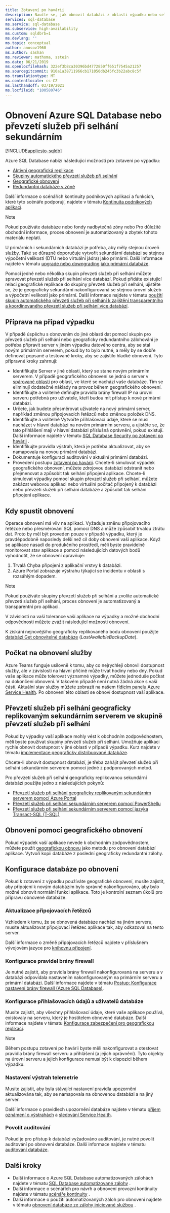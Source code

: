 ```yaml
---
title: Zotavení po havárii
description: Naučte se, jak obnovit databázi z oblasti výpadku nebo selhání regionálního datového centra pomocí Azure SQL Database aktivní geografické replikace a možnosti geografického obnovení.
services: sql-database
ms.service: sql-database
ms.subservice: high-availability
ms.custom: sqldbrb=1
ms.devlang: ''
ms.topic: conceptual
author: anosov1960
ms.author: sashan
ms.reviewer: mathoma, sstein
ms.date: 06/21/2019
ms.openlocfilehash: 322ef3b8ca30396bd4772850ff651f7545a21257
ms.sourcegitcommit: 910a1a38711966cb171050db245fc3b22abc8c5f
ms.translationtype: MT
ms.contentlocale: cs-CZ
ms.lasthandoff: 03/19/2021
ms.locfileid: "100580746"
---
```

# <a name="restore-your-azure-sql-database-or-failover-to-a-secondary"></a>Obnovení Azure SQL Database nebo převzetí služeb při selhání sekundárním
[!INCLUDE[appliesto-sqldb](../includes/appliesto-sqldb.md)]

Azure SQL Database nabízí následující možnosti pro zotavení po výpadku:

- [Aktivní geografická replikace](active-geo-replication-overview.md)
- [Skupiny automatického převzetí služeb při selhání](auto-failover-group-overview.md)
- [Geografické obnovení](recovery-using-backups.md#point-in-time-restore)
- [Redundantní databáze v zóně](high-availability-sla.md)

Další informace o scénářích kontinuity podnikových aplikací a funkcích, které tyto scénáře podporují, najdete v tématu [Kontinuita podnikových aplikací](business-continuity-high-availability-disaster-recover-hadr-overview.md).

> [!NOTE]
> Pokud používáte databáze nebo fondy nadbytečná zóny nebo Pro důležité obchodní informace, proces obnovení je automatizovaný a zbytek tohoto materiálu neplatí.
>
> U primárních i sekundárních databází je potřeba, aby měly stejnou úroveň služby. Také se důrazně doporučuje vytvořit sekundární databázi se stejnou výpočetní velikostí (DTU nebo virtuální jádra) jako primární. Další informace najdete v tématu [upgrade nebo downgrading jako primární databáze](active-geo-replication-overview.md#upgrading-or-downgrading-primary-database).
>
> Pomocí jedné nebo několika skupin převzetí služeb při selhání můžete spravovat převzetí služeb při selhání více databází.
> Pokud přidáte existující relaci geografické replikace do skupiny převzetí služeb při selhání, ujistěte se, že je geograficky sekundární nakonfigurovaná se stejnou úrovní služeb a výpočetní velikostí jako primární. Další informace najdete v tématu [použití skupin automatického převzetí služeb při selhání k zajištění transparentního a koordinovaného převzetí služeb při selhání více databází](auto-failover-group-overview.md).

## <a name="prepare-for-the-event-of-an-outage"></a>Příprava na případ výpadku

V případě úspěchu s obnovením do jiné oblasti dat pomocí skupin pro převzetí služeb při selhání nebo geograficky redundantního zálohování je potřeba připravit server v jiném výpadku datového centra, aby se stal novým primárním serverem, pokud by to bylo nutné, a měly by se dobře definovat popsané a testované kroky, aby se zajistilo hladké obnovení. Tyto přípravné kroky zahrnují:

- Identifikujte Server v jiné oblasti, který se stane novým primárním serverem. V případě geografického obnovení se jedná o server v [spárované oblasti](../../best-practices-availability-paired-regions.md) pro oblast, ve které se nachází vaše databáze. Tím se eliminují dodatečné náklady na provoz během geografického obnovení.
- Identifikujte a volitelně definujte pravidla brány firewall IP na úrovni serveru potřebná pro uživatele, kteří budou mít přístup k nové primární databázi.
- Určete, jak budete přesměrovat uživatele na nový primární server, například změnou připojovacích řetězců nebo změnou položek DNS.
- Identifikujte a volitelně Vytvořte přihlašovací údaje, které se musí nacházet v hlavní databázi na novém primárním serveru, a ujistěte se, že tato přihlášení mají v hlavní databázi příslušná oprávnění, pokud existují. Další informace najdete v tématu [SQL Database Security po zotavení po havárii](active-geo-replication-security-configure.md) .
- Identifikujte pravidla výstrah, která je potřeba aktualizovat, aby se namapovala na novou primární databázi.
- Dokumentuje konfiguraci auditování v aktuální primární databázi.
- Provedení postupu [zotavení po havárii](disaster-recovery-drills.md). Chcete-li simulovat výpadek geografického obnovení, můžete zdrojovou databázi odstranit nebo přejmenovat a způsobit tak selhání připojení aplikace. Chcete-li simulovat výpadky pomocí skupin převzetí služeb při selhání, můžete zakázat webovou aplikaci nebo virtuální počítač připojený k databázi nebo převzetí služeb při selhání databáze a způsobit tak selhání připojení aplikace.

## <a name="when-to-initiate-recovery"></a>Kdy spustit obnovení

Operace obnovení má vliv na aplikaci. Vyžaduje změnu připojovacího řetězce nebo přesměrování SQL pomocí DNS a může způsobit trvalou ztrátu dat. Proto by měl být proveden pouze v případě výpadku, který je pravděpodobně naposledy delší než cíl doby obnovení vaší aplikace. Když se aplikace nasadí do produkčního prostředí, měli byste pravidelně monitorovat stav aplikace a pomocí následujících datových bodů vyhodnotit, že se obnovení opravňuje:

1. Trvalá Chyba připojení z aplikační vrstvy k databázi.
2. Azure Portal zobrazuje výstrahu týkající se incidentu v oblasti s rozsáhlým dopadem.

> [!NOTE]
> Pokud používáte skupiny převzetí služeb při selhání a zvolíte automatické převzetí služeb při selhání, proces obnovení je automatizovaný a transparentní pro aplikaci.

V závislosti na vaší tolerance vaší aplikace na výpadky a možné obchodní odpovědnosti můžete zvážit následující možnosti obnovení.

K získání nejnovějšího geograficky replikovaného bodu obnovení použijte [databázi Get obnovitelné databáze](/previous-versions/azure/reference/dn800985(v=azure.100)) (*LastAvailableBackupDate*).

## <a name="wait-for-service-recovery"></a>Počkat na obnovení služby

Azure Teams funguje usilovně k tomu, aby co nejrychleji obnovil dostupnost služby, ale v závislosti na hlavní příčině může trvat hodiny nebo dny.  Pokud vaše aplikace může tolerovat významné výpadky, můžete jednoduše počkat na dokončení obnovení. V takovém případě není nutná žádná akce s vaší částí. Aktuální stav služby můžete zobrazit na našem [řídicím panelu Azure Service Health](https://azure.microsoft.com/status/). Po obnovení této oblasti se obnoví dostupnost vaší aplikace.

## <a name="fail-over-to-geo-replicated-secondary-server-in-the-failover-group"></a>Převzetí služeb při selhání geograficky replikovaným sekundárním serverem ve skupině převzetí služeb při selhání

Pokud by výpadky vaší aplikace mohly vést k obchodním zodpovědnostem, měli byste používat skupiny převzetí služeb při selhání. Umožňuje aplikaci rychle obnovit dostupnost v jiné oblasti v případě výpadku. Kurz najdete v tématu [implementace geograficky distribuované databáze](geo-distributed-application-configure-tutorial.md).

Chcete-li obnovit dostupnost databází, je třeba zahájit převzetí služeb při selhání sekundárním serverem pomocí jedné z podporovaných metod.

Pro převzetí služeb při selhání geograficky replikovanou sekundární databází použijte jedno z následujících pokynů:

- [Převzetí služeb při selhání geograficky replikovaným sekundárním serverem pomocí Azure Portal](active-geo-replication-configure-portal.md)
- [Převzetí služeb při selhání sekundárním serverem pomocí PowerShellu](scripts/setup-geodr-and-failover-database-powershell.md)
- [Převzetí služeb při selhání sekundárním serverem pomocí jazyka Transact-SQL (T-SQL)](/sql/t-sql/statements/alter-database-transact-sql?view=azuresqldb-current#e-failover-to-a-geo-replication-secondary)

## <a name="recover-using-geo-restore"></a>Obnovení pomocí geografického obnovení

Pokud výpadek vaší aplikace nevede k obchodním zodpovědnostem, můžete použít [geografickou obnovu](recovery-using-backups.md) jako metodu pro obnovení databází aplikace. Vytvoří kopii databáze z poslední geograficky redundantní zálohy.

## <a name="configure-your-database-after-recovery"></a>Konfigurace databáze po obnovení

Pokud k zotavení z výpadku používáte geografické obnovení, musíte zajistit, aby připojení k novým databázím bylo správně nakonfigurováno, aby bylo možné obnovit normální funkci aplikace. Toto je kontrolní seznam úkolů pro přípravu obnovené databáze.

### <a name="update-connection-strings"></a>Aktualizace připojovacích řetězců

Vzhledem k tomu, že se obnovená databáze nachází na jiném serveru, musíte aktualizovat připojovací řetězec aplikace tak, aby odkazoval na tento server.

Další informace o změně připojovacích řetězců najdete v příslušném vývojovém jazyce pro [knihovnu připojení](connect-query-content-reference-guide.md#libraries).

### <a name="configure-firewall-rules"></a>Konfigurace pravidel brány firewall

Je nutné zajistit, aby pravidla brány firewall nakonfigurovaná na serveru a v databázi odpovídala nastavením nakonfigurovaným na primárním serveru a primární databázi. Další informace najdete v tématu [Postup: Konfigurace nastavení brány firewall (Azure SQL Database)](firewall-configure.md).

### <a name="configure-logins-and-database-users"></a>Konfigurace přihlašovacích údajů a uživatelů databáze

Musíte zajistit, aby všechny přihlašovací údaje, které vaše aplikace používá, existovaly na serveru, který je hostitelem obnovené databáze. Další informace najdete v tématu [Konfigurace zabezpečení pro geografickou replikaci](active-geo-replication-security-configure.md).

> [!NOTE]
> Během postupu zotavení po havárii byste měli nakonfigurovat a otestovat pravidla brány firewall serveru a přihlášení (a jejich oprávnění). Tyto objekty na úrovni serveru a jejich konfigurace nemusí být k dispozici během výpadku.

### <a name="setup-telemetry-alerts"></a>Nastavení výstrah telemetrie

Musíte zajistit, aby byla stávající nastavení pravidla upozornění aktualizována tak, aby se namapovala na obnovenou databázi a na jiný server.

Další informace o pravidlech upozornění databáze najdete v tématu [příjem oznámení o výstrahách](../../azure-monitor/alerts/alerts-overview.md) a [sledování Service Health](../../service-health/service-notifications.md).

### <a name="enable-auditing"></a>Povolit auditování

Pokud je pro přístup k databázi vyžadováno auditování, je nutné povolit auditování po obnovení databáze. Další informace najdete v tématu [auditování databáze](../../azure-sql/database/auditing-overview.md).

## <a name="next-steps"></a>Další kroky

- Další informace o Azure SQL Database automatizovaných zálohách najdete v tématu [SQL Database automatizované zálohy](automated-backups-overview.md) .
- Další informace o scénářích pro návrh a obnovení provozní kontinuity najdete v tématu [scénáře kontinuity](business-continuity-high-availability-disaster-recover-hadr-overview.md) .
- Další informace o použití automatizovaných záloh pro obnovení najdete v tématu [obnovení databáze ze zálohy iniciované službou](recovery-using-backups.md) .